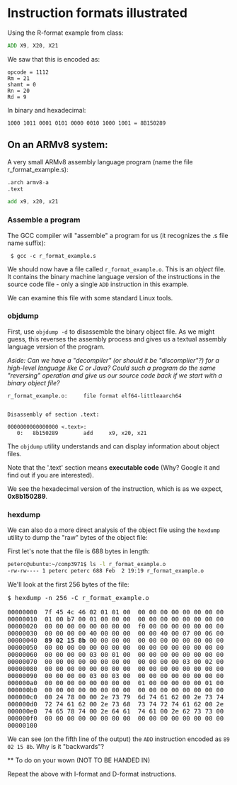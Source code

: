 # Instruction formats illustrated

Using the R-format example from class:

```asm
ADD X9, X20, X21
```

We saw that this is encoded as:
```
opcode = 1112
Rm = 21
shamt = 0
Rn = 20
Rd = 9
```

In binary and hexadecimal: 
```
1000 1011 0001 0101 0000 0010 1000 1001 = 8B150289
```

## On an ARMv8 system:

A very small ARMv8 assembly language program (name the file r_format_example.s):

```asm
.arch armv8-a
.text

add x9, x20, x21
```

### Assemble a program

The GCC compiler will "assemble" a program for us (it recognizes the .s file 
name suffix):

```
 $ gcc -c r_format_example.s
```

We should now have a file called `r_format_example.o`. This is an *object* file. 
It contains the binary machine language version of the instructions in the
source code file - only a single `ADD` instruction in this example.

We can examine this file with some standard Linux tools.

### objdump

First, use `objdump -d` to disassemble the binary object file. As we might guess,
this reverses the assembly process and gives us a textual assembly
language version of the program.

*Aside: Can we have a "decompiler" (or should it be "discomplier"?) for a high-level language
like C or Java? Could such a program do the same "reversing" operation 
and give us our source code back if we start with a binary object file?*


```
r_format_example.o:     file format elf64-littleaarch64


Disassembly of section .text:

0000000000000000 <.text>:
   0:   8b150289        add     x9, x20, x21
```

The `objdump` utility understands and can display 
information about object files.

Note that the '.text' section means **executable code** (Why? Google it and find out if
you are interested). 

We see the hexadecimal version of the instruction, which is as we expect,
**0x8b150289**.


### hexdump

We can also do a more direct analysis of the object file using the `hexdump`
utility to dump the "raw" bytes of the object file:

First let's note that the file is 688 bytes in length:

```bash
peterc@ubuntu:~/comp3971$ ls -l r_format_example.o
-rw-rw---- 1 peterc peterc 688 Feb  2 19:19 r_format_example.o
```

We'll look at the first 256 bytes of the file:

<pre>
$ hexdump -n 256 -C r_format_example.o

00000000  7f 45 4c 46 02 01 01 00  00 00 00 00 00 00 00 00  |.ELF............|
00000010  01 00 b7 00 01 00 00 00  00 00 00 00 00 00 00 00  |................|
00000020  00 00 00 00 00 00 00 00  f0 00 00 00 00 00 00 00  |................|
00000030  00 00 00 00 40 00 00 00  00 00 40 00 07 00 06 00  |....@.....@.....|
00000040  <b>89 02 15 8b</b> 00 00 00 00  00 00 00 00 00 00 00 00  |................|
00000050  00 00 00 00 00 00 00 00  00 00 00 00 00 00 00 00  |................|
00000060  00 00 00 00 03 00 01 00  00 00 00 00 00 00 00 00  |................|
00000070  00 00 00 00 00 00 00 00  00 00 00 00 03 00 02 00  |................|
00000080  00 00 00 00 00 00 00 00  00 00 00 00 00 00 00 00  |................|
00000090  00 00 00 00 03 00 03 00  00 00 00 00 00 00 00 00  |................|
000000a0  00 00 00 00 00 00 00 00  01 00 00 00 00 00 01 00  |................|
000000b0  00 00 00 00 00 00 00 00  00 00 00 00 00 00 00 00  |................|
000000c0  00 24 78 00 00 2e 73 79  6d 74 61 62 00 2e 73 74  |.$x...symtab..st|
000000d0  72 74 61 62 00 2e 73 68  73 74 72 74 61 62 00 2e  |rtab..shstrtab..|
000000e0  74 65 78 74 00 2e 64 61  74 61 00 2e 62 73 73 00  |text..data..bss.|
000000f0  00 00 00 00 00 00 00 00  00 00 00 00 00 00 00 00  |................|
00000100
</pre>

We can see (on the fifth line of the output) the `ADD` instruction encoded 
as `89 02 15 8b`. Why is it "backwards"?

** To do on your wown (NOT TO BE HANDED IN)

Repeat the above with I-format and D-format instructions.
